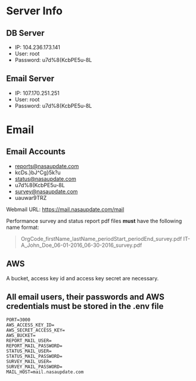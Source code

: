 # Server Info
## DB Server
- IP: 104.236.173.141
- User: root
- Password: u7d%8(KcbPE5u-8L

## Email Server
- IP: 107.170.251.251
- User:  root
- Password:  u7d%8(KcbPE5u-8L

# Email
## Email Accounts
- reports@nasaupdate.com
- kcDs.}bJ^Cg}5k?u
- status@nasaupdate.com
- u7d%8(KcbPE5u-8L
- survey@nasaupdate.com
- uauwar9TRZ

Webmail URL: https://mail.nasaupdate.com/mail

Performance survey and status report pdf files **must** have the following name format:
> OrgCode_firstName_lastName_periodStart_periodEnd_survey.pdf
> IT-A_John_Doe_06-01-2016_06-30-2016_survey.pdf

## AWS
A bucket, access key id and access key secret are necessary.

## All email users, their passwords and AWS credentials must be stored in the .env file
```
PORT=3000
AWS_ACCESS_KEY_ID=
AWS_SECRET_ACCESS_KEY=
AWS_BUCKET=
REPORT_MAIL_USER=
REPORT_MAIL_PASSWORD=
STATUS_MAIL_USER=
STATUS_MAIL_PASSWORD=
SURVEY_MAIL_USER=
SURVEY_MAIL_PASSWORD=
MAIL_HOST=mail.nasaupdate.com
```
